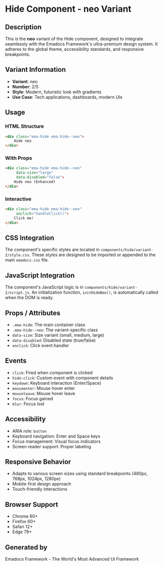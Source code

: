 # Hide Component - neo Variant

## Description
This is the **neo** variant of the Hide component, designed to integrate seamlessly with the Emadocs Framework's ultra-premium design system. It adheres to the global theme, accessibility standards, and responsive breakpoints.

## Variant Information
- **Variant**: neo
- **Number**: 2/5
- **Style**: Modern, futuristic look with gradients
- **Use Case**: Tech applications, dashboards, modern UIs

## Usage

### HTML Structure
```html
<div class="ema-hide ema-hide--neo">
    Hide neo
</div>
```

### With Props
```html
<div class="ema-hide ema-hide--neo" 
     data-size="large" 
     data-disabled="false">
    Hide neo (Enhanced)
</div>
```

### Interactive
```html
<div class="ema-hide ema-hide--neo" 
     onclick="handleClick()">
    Click me!
</div>
```

## CSS Integration
The component's specific styles are located in `components/hide/variant-2/style.css`. These styles are designed to be imported or appended to the main `emadocs.css` file.

## JavaScript Integration
The component's JavaScript logic is in `components/hide/variant-2/script.js`. An initialization function, `initHideNeo()`, is automatically called when the DOM is ready.

## Props / Attributes
- `.ema-hide`: The main container class
- `.ema-hide--neo`: The variant-specific class
- `data-size`: Size variant (small, medium, large)
- `data-disabled`: Disabled state (true/false)
- `onclick`: Click event handler

## Events
- `click`: Fired when component is clicked
- `hide:click`: Custom event with component details
- `keydown`: Keyboard interaction (Enter/Space)
- `mouseenter`: Mouse hover enter
- `mouseleave`: Mouse hover leave
- `focus`: Focus gained
- `blur`: Focus lost

## Accessibility
- ARIA role: `button`
- Keyboard navigation: Enter and Space keys
- Focus management: Visual focus indicators
- Screen reader support: Proper labeling

## Responsive Behavior
- Adapts to various screen sizes using standard breakpoints (480px, 768px, 1024px, 1280px)
- Mobile-first design approach
- Touch-friendly interactions

## Browser Support
- Chrome 60+
- Firefox 60+
- Safari 12+
- Edge 79+

## Generated by
Emadocs Framework - The World's Most Advanced UI Framework
